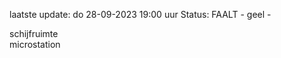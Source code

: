 laatste update: 
do 28-09-2023 19:00   uur 
Status: FAALT - geel - 
<div class="service Y">schijfruimte</div><div class="service Y">microstation</div>